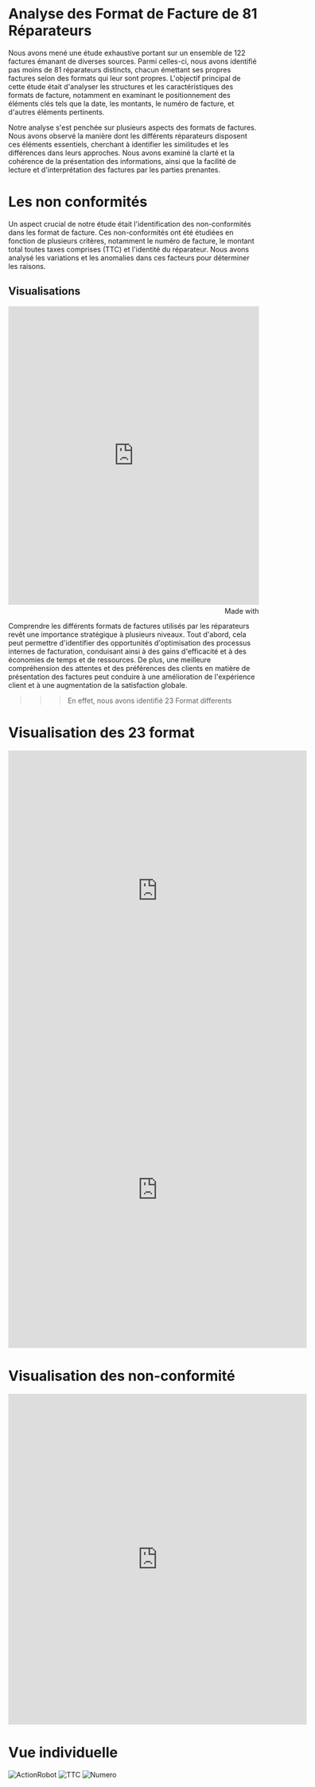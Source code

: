 # Analyse des Format de Facture de 81 Réparateurs
Nous avons  mené une étude exhaustive portant sur un ensemble de 122 factures émanant de diverses sources. Parmi celles-ci, nous avons identifié pas moins de 81 réparateurs distincts, chacun émettant ses propres factures selon des formats qui leur sont propres. L'objectif principal de cette étude était d'analyser les structures et les caractéristiques des formats de facture, notamment en examinant le positionnement des éléments clés tels que la date, les montants, le numéro de facture, et d'autres éléments pertinents.

Notre analyse s'est penchée sur plusieurs aspects des formats de factures. Nous avons observé la manière dont les différents réparateurs disposent ces éléments essentiels, cherchant à identifier les similitudes et les différences dans leurs approches. Nous avons examiné la clarté et la cohérence de la présentation des informations, ainsi que la facilité de lecture et d'interprétation des factures par les parties prenantes.
# Les non conformités 
Un aspect crucial de notre étude était l'identification des non-conformités dans les format de facture. Ces non-conformités ont été étudiées en fonction de plusieurs critères, notamment le numéro de facture, le montant total toutes taxes comprises (TTC) et l'identité du réparateur. Nous avons analysé les variations et les anomalies dans ces facteurs pour déterminer les raisons.


## Visualisations

<iframe src='https://flo.uri.sh/visualisation/16740266/embed' title='Interactive or visual content' class='flourish-embed-iframe' frameborder='0' scrolling='no' style='width:100%;height:600px;' sandbox='allow-same-origin allow-forms allow-scripts allow-downloads allow-popups allow-popups-to-escape-sandbox allow-top-navigation-by-user-activation'></iframe><div style='width:100%!;margin-top:4px!important;text-align:right!important;'><a class='flourish-credit' href='https://public.flourish.studio/visualisation/16740266/?utm_source=embed&utm_campaign=visualisation/16740266' target='_top' style='text-decoration:none!important'><img alt='Made with Flourish' src='https://public.flourish.studio/resources/made_with_flourish.svg' style='width:105px!important;height:16px!important;border:none!important;margin:0!important;'> </a></div>

Comprendre les différents formats de factures utilisés par les réparateurs revêt une importance stratégique à plusieurs niveaux. Tout d'abord, cela peut permettre d'identifier des opportunités d'optimisation des processus internes de facturation, conduisant ainsi à des gains d'efficacité et à des économies de temps et de ressources. De plus, une meilleure compréhension des attentes et des préférences des clients en matière de présentation des factures peut conduire à une amélioration de l'expérience client et à une augmentation de la satisfaction globale.

>>> En effet, nous avons identifié 23 Format differents 

# Visualisation des 23 format 
<iframe title="[ Occurence des formats ]" aria-label="Pie Chart" id="datawrapper-chart-9A35f" src="https://datawrapper.dwcdn.net/9A35f/1/" scrolling="no" frameborder="0" style="border: none;" width="600" height="564" data-external="1"></iframe>






<iframe title="[ Occurrences des format  ]" aria-label="Interactive line chart" id="datawrapper-chart-9OILE" src="https://datawrapper.dwcdn.net/9OILE/2/" scrolling="no" frameborder="0" style="border: none;" width="600" height="637" data-external="1"></iframe>


# Visualisation des non-conformité


<iframe title="[ Format et non conformités  ]" aria-label="Split Bars" id="datawrapper-chart-W73Vg" src="https://datawrapper.dwcdn.net/W73Vg/2/" scrolling="no" frameborder="0" style="border: none;" width="600" height="665" data-external="1"></iframe>



# Vue individuelle 

![ActionRobot](https://github.com/thizirisaighi/Entreprise/raw/main/ActionRobot.png)
![TTC](https://github.com/thizirisaighi/Entreprise/raw/main/TTC.png)
![Numero](https://github.com/thizirisaighi/Entreprise/blob/main/Num%C3%A9roFacture.png)

